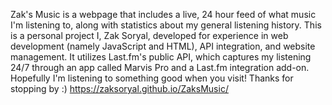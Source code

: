 Zak's Music is a webpage that includes a live, 24 hour feed of what music I'm listening to, along with statistics about my general listening history.
This is a personal project I, Zak Soryal, developed for experience in web development (namely JavaScript and HTML), API integration, and website management.
It utilizes Last.fm's public API, which captures my listening 24/7 through an app called Marvis Pro and a Last.fm integration add-on. 
Hopefully I'm listening to something good when you visit! Thanks for stopping by :)
<a href="https://zaksoryal.github.io/ZaksMusic/" target="_blank">https://zaksoryal.github.io/ZaksMusic/</a>
